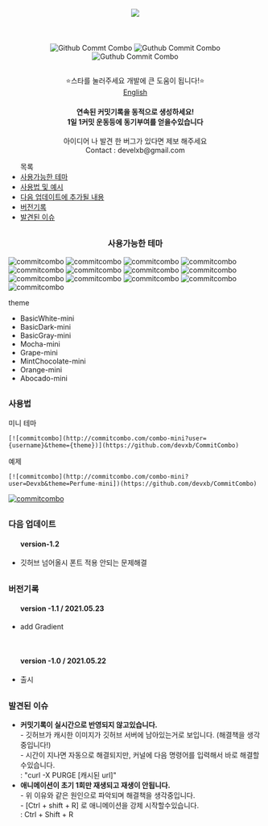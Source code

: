 
<div align = "center">
  <br>
  <img src = "https://user-images.githubusercontent.com/62425964/119244836-626e5180-bbaf-11eb-9d52-5e471030425e.png" align="center"/> <br><br><br><br>
  <img src = "http://commitcombo.com/combo-mini?user=Devxb&theme=Perfume-mini" align="center" alt="Github Commt Combo"/>
  <img src = "http://commitcombo.com/combo-mini?user=Devxb&theme=CottonCandy-mini" align="center" alt="Guthub Commit Combo"/>
  <img src = "http://commitcombo.com/combo-mini?user=Devxb&theme=Grass-mini" align="center" alt="Guthub Commit Combo"/><br>
  <h2></h2>
</div>
<div align = "center">  ⭐스타를 눌러주세요 개발에 큰 도움이 됩니다!⭐️</div>
<div align="center"><a href=""> English </a></div>
<div align = "center"> 
<h4>연속된 커밋기록을 동적으로 생성하세요!<br/>1일 1커밋 운동등에 동기부여를 얻을수있습니다</h4>
<p> 아이디어 나 발견 한 버그가 있다면 제보 해주세요<br>
Contact : develxb@gmail.com</p>
</div>
<div>
<ul>
목록
<li>
	<a href = "#availableTheme"> 사용가능한 테마</a>
</li>
<li>
	<a href = "#manual"> 사용법 및 예시</a>
</li>
<li>
	<a href = "#nextUpdate"> 다음 업데이트에 추가될 내용</a>
</li>
<li>
	<a href = "#history"> 버전기록</a>
</li>
<li>
	<a href = "#issue"> 발견된 이슈 </a>
</li>
</ul>
</div>
<h2></h2>
<div align = "center">
<h3> <a name = "availableTheme"></a>사용가능한 테마</h3>
</div>
	
![commitcombo](http://commitcombo.com/combo-mini?user=Devxb&theme=BasicWhite-mini) ![commitcombo](http://commitcombo.com/combo-mini?user=Devxb&theme=BasicDark-mini) ![commitcombo](http://commitcombo.com/combo-mini?user=Devxb&theme=BasicGray-mini)
![commitcombo](http://commitcombo.com/combo-mini?user=Devxb&theme=Mocha-mini) ![commitcombo](http://commitcombo.com/combo-mini?user=Devxb&theme=Grape-mini) ![commitcombo](http://commitcombo.com/combo-mini?user=Devxb&theme=MintChocolate-mini)
![commitcombo](http://commitcombo.com/combo-mini?user=Devxb&theme=Orange-mini) ![commitcombo](http://commitcombo.com/combo-mini?user=Devxb&theme=Abocado-mini) ![commitcombo](http://commitcombo.com/combo-mini?user=Devxb&theme=Perfume-mini) ![commitcombo](http://commitcombo.com/combo-mini?user=Devxb&theme=CottonCandy-mini) ![commitcombo](http://commitcombo.com/combo-mini?user=Devxb&theme=Grass-mini) ![commitcombo](http://commitcombo.com/combo-mini?user=Devxb&theme=Peach-mini) ![commitcombo](http://commitcombo.com/combo-mini?user=Devxb&theme=Indigo-mini)

theme 
<ul>
<li>
BasicWhite-mini
</li>
<li>
BasicDark-mini
</li>
<li>
BasicGray-mini
</li>
<li>
Mocha-mini
</li>
<li>
Grape-mini
</li>
<li>
MintChocolate-mini
</li>
<li>
Orange-mini
</li>
<li>
Abocado-mini
</li>
</ul>
<h2></h2>

<h3> <a name = "manual"></a>사용법 </h3>

<p>미니 테마</p>

	[![commitcombo](http://commitcombo.com/combo-mini?user={username}&theme={theme})](https://github.com/devxb/CommitCombo)

<p> 예제 </p>

	[![commitcombo](http://commitcombo.com/combo-mini?user=Devxb&theme=Perfume-mini])(https://github.com/devxb/CommitCombo)

[![commitcombo](http://commitcombo.com/combo-mini?user=Devxb&theme=Perfume-mini)](https://github.com/commitcombo)

<h2></h2>
<a name = "nextUpdate"></a>
<h3>다음 업데이트</h3>
<ul> 
<h4>version-1.2</h4>
	<li>
	깃허브 넘어올시 폰트 적용 안되는 문제해결
	</li>
</ul>

<h2></h2>
<a name = "history"></a>
<h3> 버전기록 </h3>
<ul>
<h4>version -1.1 / 2021.05.23</h4>
	<li> add Gradient </li>
</ul>
<br>
<ul> 
<h4>version -1.0 / 2021.05.22</h4>
	<li> 출시 </li>
</ul>

<h2></h2>
<a name = "issue"></a>
<h3> 발견된 이슈 </h3>
<ul>
<li>
<b>커밋기록이 실시간으로 반영되지 않고있습니다. </b>
<br> - 깃허브가 캐시한 이미지가 깃허브 서버에 남아있는거로 보입니다. (해결책을 생각중입니다!)
<br> - 시간이 지나면 자동으로 해결되지만, 커널에 다음 명령어를 입력해서 바로 해결할수있습니다.   <br> : "curl -X PURGE [캐시된 url]"
</li>
<li>
<b>애니메이션이 초기 1회만 재생되고 재생이 안됩니다.</b>
<br> - 위 이유와 같은 원인으로 파악되며 해결책을 생각중입니다.
<br> - [Ctrl + shift + R] 로 애니메이션을 강제 시작할수있습니다. 
<br> : Ctrl + Shift + R
</li>
</ul>
